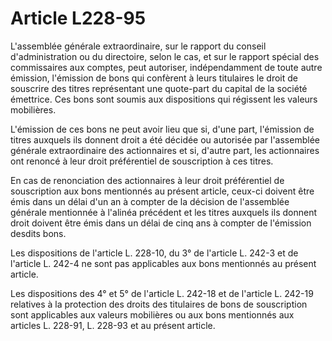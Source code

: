# Article L228-95

L'assemblée générale extraordinaire, sur le rapport du conseil d'administration ou du directoire, selon le cas, et sur le rapport spécial des commissaires aux comptes, peut autoriser, indépendamment de toute autre émission, l'émission de bons qui confèrent à leurs titulaires le droit de souscrire des titres représentant une quote-part du capital de la société émettrice. Ces bons sont soumis aux dispositions qui régissent les valeurs mobilières.

L'émission de ces bons ne peut avoir lieu que si, d'une part, l'émission de titres auxquels ils donnent droit a été décidée ou autorisée par l'assemblée générale extraordinaire des actionnaires et si, d'autre part, les actionnaires ont renoncé à leur droit préférentiel de souscription à ces titres.

En cas de renonciation des actionnaires à leur droit préférentiel de souscription aux bons mentionnés au présent article, ceux-ci doivent être émis dans un délai d'un an à compter de la décision de l'assemblée générale mentionnée à l'alinéa précédent et les titres auxquels ils donnent droit doivent être émis dans un délai de cinq ans à compter de l'émission desdits bons.

Les dispositions de l'article L. 228-10, du 3° de l'article L. 242-3 et de l'article L. 242-4 ne sont pas applicables aux bons mentionnés au présent article.

Les dispositions des 4° et 5° de l'article L. 242-18 et de l'article L. 242-19 relatives à la protection des droits des titulaires de bons de souscription sont applicables aux valeurs mobilières ou aux bons mentionnés aux articles L. 228-91, L. 228-93 et au présent article.

